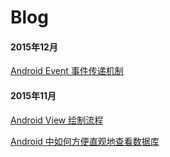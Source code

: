 # Blog

#### 2015年12月

[Android Event 事件传递机制](https://github.com/zhangsr/Blog/issues/4)

#### 2015年11月

[Android View 绘制流程](https://github.com/zhangsr/Blog/issues/3)

[Android 中如何方便直观地查看数据库](https://github.com/zhangsr/Feeder/issues/1)
